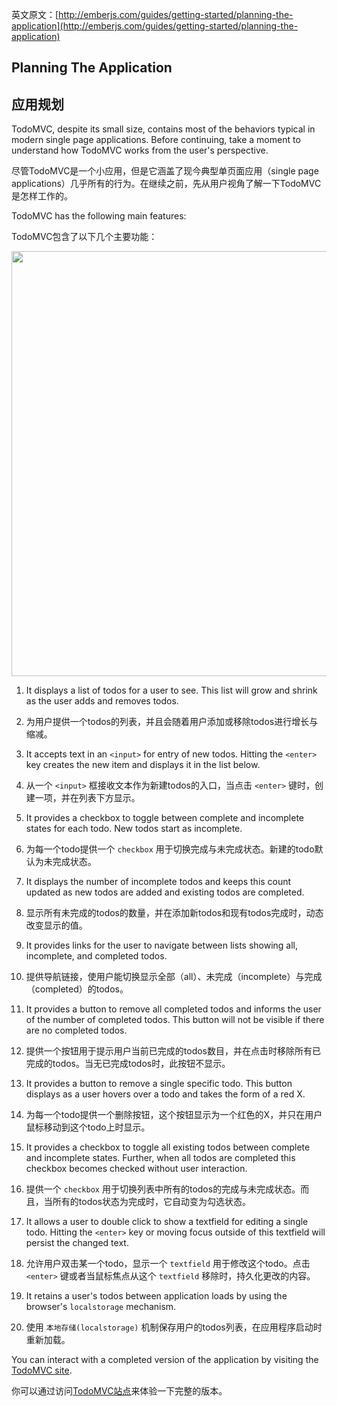 英文原文：[http://emberjs.com/guides/getting-started/planning-the-application](http://emberjs.com/guides/getting-started/planning-the-application)

## Planning The Application

## 应用规划

TodoMVC, despite its small size, contains most of the behaviors typical in modern single page applications. Before continuing, take a moment to understand how TodoMVC works from the user's perspective.

尽管TodoMVC是一个小应用，但是它涵盖了现今典型单页面应用（single page applications）几乎所有的行为。在继续之前，先从用户视角了解一下TodoMVC是怎样工作的。

TodoMVC has the following main features:

TodoMVC包含了以下几个主要功能：

<img src="/guides/getting-started/images/todo-mvc.png" width="680">

  1. It displays a list of todos for a user to see. This list will grow and shrink as the user adds and removes todos.

  1. 为用户提供一个todos的列表，并且会随着用户添加或移除todos进行增长与缩减。

  1. It accepts text in an `<input>` for entry of new todos. Hitting the `<enter>` key creates the new item and displays it in the list below.

  1. 从一个 `<input>` 框接收文本作为新建todos的入口，当点击 `<enter>` 键时，创建一项，并在列表下方显示。

  1. It provides a checkbox to toggle between complete and incomplete states for each todo. New todos start as incomplete.

  1. 为每一个todo提供一个 `checkbox` 用于切换完成与未完成状态。新建的todo默认为未完成状态。

  1. It displays the number of incomplete todos and keeps this count updated as new todos are added and existing todos are completed.

  1. 显示所有未完成的todos的数量，并在添加新todos和现有todos完成时，动态改变显示的值。

  1. It provides links for the user to navigate between lists showing all, incomplete, and completed todos.

  1. 提供导航链接，使用户能切换显示全部（all）、未完成（incomplete）与完成（completed）的todos。

  1. It provides a button to remove all completed todos and informs the user of the number of completed todos. This button will not be visible if there are no completed todos.

  1. 提供一个按钮用于提示用户当前已完成的todos数目，并在点击时移除所有已完成的todos。当无已完成todos时，此按钮不显示。

  1. It provides a button to remove a single specific todo. This button displays as a user hovers over a todo and takes the form of a red X.

  1. 为每一个todo提供一个删除按钮，这个按钮显示为一个红色的X，并只在用户鼠标移动到这个todo上时显示。

  1. It provides a checkbox to toggle all existing todos between complete and incomplete states. Further, when all todos are completed this checkbox becomes checked without user interaction.

  1. 提供一个 `checkbox` 用于切换列表中所有的todos的完成与未完成状态。而且，当所有的todos状态为完成时，它自动变为勾选状态。

  1. It allows a user to double click to show a textfield for editing a single todo. Hitting the `<enter>` key or moving focus outside of this textfield will persist the changed text.

  1. 允许用户双击某一个todo，显示一个 `textfield` 用于修改这个todo。点击 `<enter>` 键或者当鼠标焦点从这个 `textfield` 移除时，持久化更改的内容。

  1. It retains a user's todos between application loads by using the browser's `localstorage` mechanism.

  1. 使用 `本地存储(localstorage)` 机制保存用户的todos列表，在应用程序启动时重新加载。

You can interact with a completed version of the application by visiting the [TodoMVC site](http://todomvc.com/examples/emberjs/).

你可以通过访问[TodoMVC站点](http://todomvc.com/examples/emberjs/)来体验一下完整的版本。
